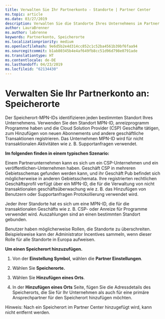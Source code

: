 ```yaml
---
title: Verwalten Sie Ihr Partnerkonto - Standorte | Partner Center
ms.topic: article
ms.date: 03/27/2019
description: Verwalten Sie die Standorte Ihres Unternehmens im Partner Center
author: LauraBrenner
ms.author: labrenne
keywords: Partnerkonto, Speicherorte
ms.localizationpriority: medium
ms.openlocfilehash: 9e6d5b2e4d314cc852c1c52ba4561b39bf6faa94
ms.sourcegitcommit: b1ab80345b4e4af649fb8cc51d96d798e0791ade
ms.translationtype: HT
ms.contentlocale: de-DE
ms.lasthandoff: 04/23/2019
ms.locfileid: "62134430"
---
```

# <a name="manage-your-partner-account-locations"></a>Verwalten Sie Ihr Partnerkonto an: Speicherorte

Der Speicherort-MPN-IDs identifizieren jeden bestimmten Standort Ihres Unternehmens. Verwenden Sie den Standort MPN-ID, anreizprogramm Programme haben und die Cloud Solution Provider (CSP) Geschäfte tätigen, zum Hinzufügen von neuen Abonnements und andere geschäftliche Transaktionen registrieren. Das Unternehmen MPN-ID wird für nicht transaktionalen Aktivitäten wie z. B. Supportanfragen verwendet.

**Im folgenden finden in einem typischen Szenario:** 

Einem Partnerunternehmen kann es sich um ein CSP-Unternehmen und ein veröffentlichen-Unternehmen haben. Geschäft CSP in mehreren Gebietsschemas gefunden werden kann, und ihr Geschäft Pub befindet sich möglicherweise in anderen Gebietsschemata. Ihre registrierten rechtlichen Geschäftsprofil verfügt über ein MPN-ID, die für die Verwaltung von nicht transaktionalen geschäftsüberwachung wie z. B. das Hinzufügen von Benutzern oder Supportanfragen Protokollierung verwendet wird. 

Jeder ihrer Standorte hat es sich um eine MPN-ID, die für die transaktionalen Geschäfts wie z. B. CSP- oder Anreize für Programme verwendet wird. Auszahlungen sind an einen bestimmten Standort gebunden.

Benutzer haben möglicherweise Rollen, die Standorte zu überschreiten. Beispielsweise kann der Administrator Incentives sammeln, wenn dieser Rolle für alle Standorte in Europa aufweisen.

**Um einen Speicherort hinzuzufügen.**

1. Von der **Einstellung Symbol**, wählen die **Partner Einstellungen**. 

2. Wählen Sie **Speicherorte.**

3. Wählen Sie **Hinzufügen eines Orts**.  

4. In der **Hinzufügen eines Orts** Seite, fügen Sie die Adressdetails des Speicherorts, die Sie für Ihr Unternehmen als auch für eine primäre Ansprechpartner für den Speicherort hinzufügen möchten.

Hinweis: Nach ein Speicherort im Partner Center hinzugefügt wird, kann nicht entfernt werden.

